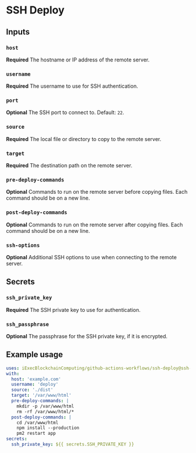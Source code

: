 # SSH Deploy

## Inputs

### `host`

**Required** The hostname or IP address of the remote server.

### `username`

**Required** The username to use for SSH authentication.

### `port`

**Optional** The SSH port to connect to. Default: `22`.

### `source`

**Required** The local file or directory to copy to the remote server.

### `target`

**Required** The destination path on the remote server.

### `pre-deploy-commands`

**Optional** Commands to run on the remote server before copying files. Each command should be on a new line.

### `post-deploy-commands`

**Optional** Commands to run on the remote server after copying files. Each command should be on a new line.

### `ssh-options`

**Optional** Additional SSH options to use when connecting to the remote server.

## Secrets

### `ssh_private_key`

**Required** The SSH private key to use for authentication.

### `ssh_passphrase`

**Optional** The passphrase for the SSH private key, if it is encrypted.

## Example usage

```yaml
uses: iExecBlockchainComputing/github-actions-workflows/ssh-deploy@ssh-deploy-v1.0.0
with:
  host: 'example.com'
  username: 'deploy'
  source: './dist'
  target: '/var/www/html'
  pre-deploy-commands: |
    mkdir -p /var/www/html
    rm -rf /var/www/html/*
  post-deploy-commands: |
    cd /var/www/html
    npm install --production
    pm2 restart app
secrets:
  ssh_private_key: ${{ secrets.SSH_PRIVATE_KEY }}
```